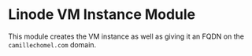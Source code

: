 # Linode VM Instance Module

This module creates the VM instance as well as giving it an FQDN on the `camillechomel.com` domain.
